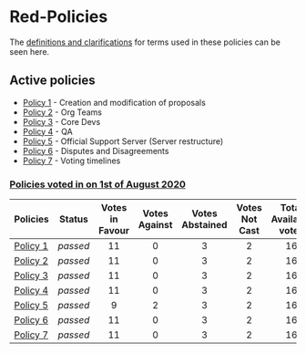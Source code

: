 # Red-Policies
The [definitions and clarifications](definitions.md) for terms used in these policies can be seen here. 

## Active policies
- [Policy 1](Active%20Policies/Policy%201.md) - Creation and modification of proposals
- [Policy 2](Active%20Policies/Policy%202.md) - Org Teams
- [Policy 3](Active%20Policies/Policy%203.md) - Core Devs
- [Policy 4](Active%20Policies/Policy%204.md) - QA
- [Policy 5](Active%20Policies/Policy%205.md) - Official Support Server (Server restructure)
- [Policy 6](Active%20Policies/Policy%206.md) - Disputes and Disagreements
- [Policy 7](Active%20Policies/Policy%207.md) - Voting timelines

### <ins>Policies voted in on 1st of August 2020</ins>
| Policies | Status | Votes in Favour | Votes Against | Votes Abstained | Votes Not Cast | Total Available votes |
|:---|---|:---:|:---:|:---:|:---:|:---:|
| [Policy 1](Active%20Policies/Policy%201.md) | *passed* | 11 | 0 | 3 | 2 | 16 |
| [Policy 2](Active%20Policies/Policy%202.md) | *passed* | 11 | 0 | 3 | 2 | 16 |
| [Policy 3](Active%20Policies/Policy%203.md) | *passed* | 11 | 0 | 3 | 2 | 16 |
| [Policy 4](Active%20Policies/Policy%204.md) | *passed* | 11 | 0 | 3 | 2 | 16 |
| [Policy 5](Active%20Policies/Policy%205.md) | *passed* | 9 | 2 | 3 | 2 | 16 |
| [Policy 6](Active%20Policies/Policy%206.md) | *passed* | 11 | 0 | 3 | 2 | 16 |
| [Policy 7](Active%20Policies/Policy%207.md) | *passed* | 11 | 0 | 3 | 2 | 16 |
